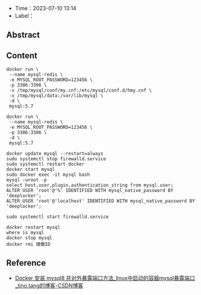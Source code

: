- Time：2023-07-10 13:14
- Label：

## Abstract

## Content

```shell
docker run \
 --name mysql-redis \
 -e MYSQL_ROOT_PASSWORD=123456 \
 -p 3306:3306 \
 -v /tmp/mysql/conf/my.cnf:/etc/mysql/conf.d/hmy.cnf \
 -v /tmp/mysql/data:/var/lib/mysql \
 -d \
 mysql:5.7
```

```
docker run \
 --name mysql-redis \
 -e MYSQL_ROOT_PASSWORD=123456 \
 -p 3306:3306 \
 -d \
 mysql:5.7
```

```
docker update mysql --restart=always
sudo systemctl stop firewalld.service
sudo systemctl restart docker
docker start mysql
sudo docker exec -it mysql bash
mysql -uroot -p
select host,user,plugin,authentication_string from mysql.user;
ALTER USER 'root'@'%' IDENTIFIED WITH mysql_native_password BY 'deeplocker';
ALTER USER 'root'@'localhost' IDENTIFIED WITH mysql_native_password BY 'deeplocker';
```

```
sudo systemctl start firewalld.service
```

```
docker restart mysql
where is mysql
docker stop mysql
docker rmi 镜像ID
```

## Reference

- [Docker 安装 mysql8 并对外暴露端口方法_linux中启动的容器mysql暴露端口_tino.tang的博客-CSDN博客](https://blog.csdn.net/qq_36289377/article/details/124097436)
